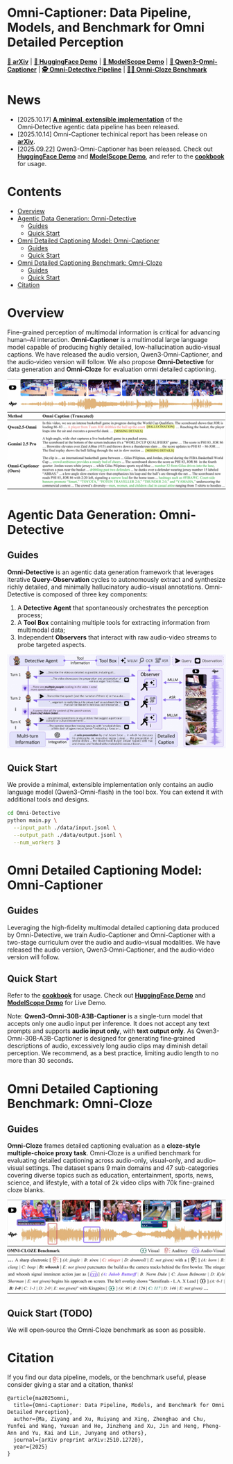 # Omni-Captioner: Data Pipeline, Models, and Benchmark for Omni Detailed Perception
[**📖 arXiv**](https://arxiv.org/abs/2510.12720) | [**🤗 HuggingFace Demo**](https://huggingface.co/spaces/Qwen/Qwen3-Omni-Captioner-Demo) | [**🤖 ModelScope Demo**](https://modelscope.cn/studios/Qwen/Qwen3-Omni-Captioner-Demo) | [**🔧 Qwen3-Omni-Captioner**](https://github.com/QwenLM/Qwen3-Omni/blob/main/cookbooks/omni_captioner.ipynb) | [**🕵️ Omni-Detective Pipeline**](Omni-Detective/main.py) | [**🧑‍🏫 Omni-Cloze Benchmark**]()


# News
- [2025.10.17] [**A minimal, extensible implementation**](Omni-Detective/main.py) of the Omni‑Detective agentic data pipeline has been released. 
- [2025.10.14] Omni-Captioner techinical report has been release on [**arXiv**](https://arxiv.org/abs/2510.12720). 
- [2025.09.22] Qwen3-Omni-Captioner has been released. Check out [**HuggingFace Demo**](https://huggingface.co/spaces/Qwen/Qwen3-Omni-Captioner-Demo) and [**ModelScope Demo**](https://modelscope.cn/studios/Qwen/Qwen3-Omni-Captioner-Demo), and refer to the [**cookbook**](https://github.com/QwenLM/Qwen3-Omni/blob/main/cookbooks/omni_captioner.ipynb) for usage. 

# Contents
- [Overview](#overview)
- [Agentic Data Generation: Omni-Detective](#agentic-data-generation-omni-detective)
  - [Guides](#guides)
  - [Quick Start](#quick-start)
- [Omni Detailed Captioning Model: Omni-Captioner](#agentic-data-generation-omni-detective)
  - [Guides](#guides)
  - [Quick Start](#quick-start)
- [Omni Detailed Captioning Benchmark: Omni-Cloze](#omni-detailed-captioning-benchmark-omni-cloze)
  - [Guides](#guides)
  - [Quick Start](#quick-start)
- [Citation](#citation)

# Overview
Fine-grained perception of multimodal information is critical for advancing human–AI interaction. **Omni‑Captioner** is a multimodal large language model capable of producing highly detailed, low-hallucination audio‑visual captions. We have released the audio version, Qwen3‑Omni‑Captioner, and the audio‑video version will follow. We also propose **Omni-Detective** for data generation and **Omni-Cloze** for evaluation omni detailed captioning. 

![](assets/head.jpg)

# Agentic Data Generation: Omni-Detective

## Guides
**Omni‑Detective** is an agentic data generation framework that leverages iterative **Query-Observation** cycles to autonomously extract and synthesize richly detailed, and minimally hallucinatory audio–visual annotations. Omni-Detective is composed of three key components:
1. A **Detective Agent** that spontaneously orchestrates the perception process;
2. A **Tool Box** containing multiple tools for extracting information from multimodal data;
3. Independent **Observers** that interact with raw audio-video streams to probe targeted aspects.

![](assets/omni-detective.jpg)

## Quick Start
We provide a minimal, extensible implementation only contains an audio language model (Qwen3-Omni-flash) in the tool box. You can extend it with additional tools and designs. 
```bash
cd Omni-Detective
python main.py \
  --input_path ./data/input.jsonl \
  --output_path ./data/output.jsonl \
  --num_workers 3
```

# Omni Detailed Captioning Model: Omni-Captioner

## Guides
Leveraging the high-fidelity multimodal detailed captioning data produced by Omni-Detective, we train Audio-Captioner and Omni-Captioner with a two-stage curriculum over the audio and audio–visual modalities. We have released the audio version, Qwen3‑Omni‑Captioner, and the audio‑video version will follow.

## Quick Start
Refer to the [**cookbook**](https://github.com/QwenLM/Qwen3-Omni/blob/main/cookbooks/omni_captioner.ipynb) for usage. Check out [**HuggingFace Demo**](https://huggingface.co/spaces/Qwen/Qwen3-Omni-Captioner-Demo) and [**ModelScope Demo**](https://modelscope.cn/studios/Qwen/Qwen3-Omni-Captioner-Demo) for Live Demo. 

Note: **Qwen3-Omni-30B-A3B-Captioner** is a single-turn model that accepts only one audio input per inference. It does not accept any text prompts and supports **audio input only**, with **text output only**. As Qwen3-Omni-30B-A3B-Captioner is designed for generating fine‑grained descriptions of audio, excessively long audio clips may diminish detail perception. We recommend, as a best practice, limiting audio length to no more than 30 seconds.

# Omni Detailed Captioning Benchmark: Omni-Cloze

## Guides

**Omni-Cloze** frames detailed captioning evaluation as a **cloze-style multiple-choice proxy task**. Omni-Cloze is a unified benchmark for evaluating detailed captioning across audio-only, visual-only, and audio–visual settings. The dataset spans 9 main domains and 47 sub-categories  covering diverse topics such as education, entertainment, sports, news, science, and lifestyle, with a total of 2k video clips with 70k fine-grained cloze blanks.

![](assets/omni-cloze.jpg)

## Quick Start (TODO)
We will open‑source the Omni‑Cloze benchmark as soon as possible. 

# Citation
If you find our data pipeline, models, or the benchmark useful, please consider giving a star and a citation, thanks!
```
@article{ma2025omni,
  title={Omni-Captioner: Data Pipeline, Models, and Benchmark for Omni Detailed Perception},
  author={Ma, Ziyang and Xu, Ruiyang and Xing, Zhenghao and Chu, Yunfei and Wang, Yuxuan and He, Jinzheng and Xu, Jin and Heng, Pheng-Ann and Yu, Kai and Lin, Junyang and others},
  journal={arXiv preprint arXiv:2510.12720},
  year={2025}
}
```